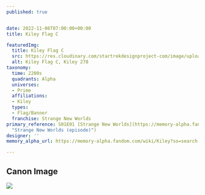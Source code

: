 ```yaml
---
published: true


date: 2022-11-06T07:00:00+00:00
title: Kiley Flag C

featuredImg:
  title: Kiley Flag C
  src: https://res.cloudinary.com/startrekdesignproject-com/image/upload/v1667854845/Kiley-Flag-C.png
  alt: Kiley Flag C, Kiley 278
taxonomy:
  time: 2200s
  quadrants: Alpha
  universes:
  - Prime
  affiliations:
  - Kiley
  types:
  - Flag/Banner
  franchise: Strange New Worlds
primary_reference: S01E01 [Strange New Worlds](https://memory-alpha.fandom.com/wiki/Strange_New_Worlds_(episode)
  "Strange New Worlds (episode)")
designer: ''
memory_alpha_url: https://memory-alpha.fandom.com/wiki/Kiley?so=search

---
```

## Canon Image

![](https://res.cloudinary.com/startrekdesignproject-com/image/upload/v1667854846/Kiley-Flag-C_SNW-1x1.jpg)